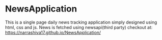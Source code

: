 # NewsApplication
This is a single page daily news tracking application simply designed using html, css and js. News is fetched using newsapi(third party)
checkout at: https://narrashiva17.github.io/NewsApplication/
